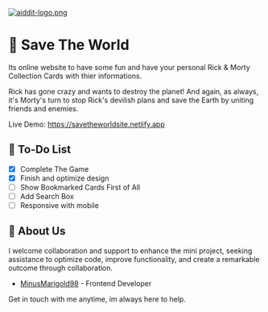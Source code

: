 [![aiddit-logo.png](https://external-content.duckduckgo.com/iu/?u=https%3A%2F%2Ftecake.com%2Fwp-content%2Fuploads%2F2020%2F10%2Fpos.jpg&f=1&nofb=1&ipt=b8fea6499f07abd72a4753fcb9b1d44d89e7263ac4b9546b3c29fc358260be15&ipo=images)](https://postimg.cc/SXPL97JD)
# 🤖 Save The World

Its online website to have some fun and have your personal Rick & Morty Collection Cards with thier informations.

Rick has gone crazy and wants to destroy the planet! And again, as always, it's Morty's turn to stop Rick's devilish plans and save the Earth by uniting friends and enemies.



Live Demo: https://savetheworldsite.netlify.app

## 🚀 To-Do List

- [x]  Complete The Game
- [x]  Finish and optimize design
- [ ]  Show Bookmarked Cards First of All
- [ ]  Add Search Box
- [ ]  Responsive with mobile

## 👋 About Us

I welcome collaboration and support to enhance the mini project, seeking assistance to optimize code, improve functionality, and create a remarkable outcome through collaboration.

- [MinusMarigold98](https://www.discordapp.com/users/382244660208205824) - Frontend Developer

Get in touch with me anytime, im always here to help.
